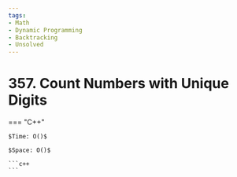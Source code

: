 ```yaml
---
tags:
- Math
- Dynamic Programming
- Backtracking
- Unsolved
---
```



# 357. Count Numbers with Unique Digits

=== "C++"

    $Time: O()$

    $Space: O()$

    ```c++
    ```